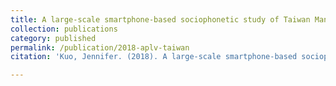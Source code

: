```yaml
---
title: A large-scale smartphone-based sociophonetic study of Taiwan Mandarin
collection: publications
category: published
permalink: /publication/2018-aplv-taiwan
citation: 'Kuo, Jennifer. (2018). A large-scale smartphone-based sociophonetic study of Taiwan Mandarin. <i>Asia-Pacific Language Variation,</i> 4(2), p. 197–230.'

---
```

